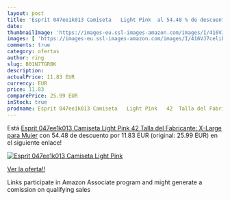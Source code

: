 ```yaml
---
layout: post
title: 'Esprit 047ee1k013 Camiseta   Light Pink  al 54.48 % de descuento'
date: 
thumbnailImage: 'https://images-eu.ssl-images-amazon.com/images/I/416VJ7celiL._SL200_.jpg'
images: [ 'https://images-eu.ssl-images-amazon.com/images/I/416VJ7celiL._SL200_.jpg' ]
comments: true
category: ofertas
author: ring
slug: B01N7TGRBK
description:
actualPrice: 11.83 EUR
currency: EUR
price: 11.83
comparePrice: 25.99 EUR
inStock: true
prodname: Esprit 047ee1k013 Camiseta   Light Pink   42  Talla del Fabricante: X-Large  para Mujer
---
```


Está [Esprit 047ee1k013 Camiseta   Light Pink   42  Talla del Fabricante: X-Large  para Mujer](https://www.amazon.es/dp/B01N7TGRBK/?tag=tolees-21) con 54.48 de descuento por 11.83 EUR (original: 25.99 EUR) en el siguiente enlace!

[![Esprit 047ee1k013 Camiseta   Light Pink ](https://images-eu.ssl-images-amazon.com/images/I/416VJ7celiL._SL200_.jpg)](https://www.amazon.es/dp/B01N7TGRBK/?tag=tolees-21)

[Ver la oferta!!](https://www.amazon.es/dp/B01N7TGRBK/?tag=tolees-21)

Links participate in Amazon Associate program and might generate a comission on qualifying sales


